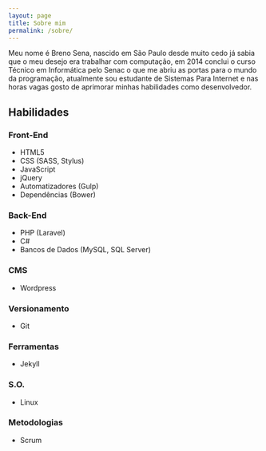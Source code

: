 ```yaml
---
layout: page
title: Sobre mim
permalink: /sobre/
---
```


Meu nome é Breno Sena, nascido em São Paulo desde muito cedo já sabia que o meu desejo era trabalhar com computação, em 2014 conclui o curso Técnico em Informática pelo Senac o que me abriu as portas para o mundo
da programação, atualmente sou estudante de Sistemas Para Internet e nas horas vagas gosto de aprimorar minhas habilidades como desenvolvedor.

## Habilidades

### Front-End

- HTML5
- CSS (SASS, Stylus)
- JavaScript
- jQuery
- Automatizadores (Gulp)
- Dependências (Bower)

### Back-End

- PHP (Laravel)
- C#
- Bancos de Dados (MySQL, SQL Server)

### CMS

- Wordpress

### Versionamento

- Git

### Ferramentas

- Jekyll

### S.O.

- Linux

### Metodologias

- Scrum
